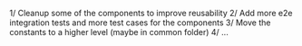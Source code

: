 1/ Cleanup some of the components to improve reusability
2/ Add more e2e integration tests and more test cases for the components
3/ Move the constants to a higher level (maybe in common folder)
4/ ...
